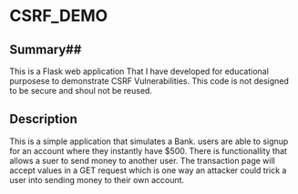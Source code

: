 # CSRF_DEMO #
## Summary##
This is a Flask web application That I have developed for educational purposese to demonstrate CSRF Vulnerabilities. This code is not designed to be secure and shoul not be reused.

## Description ##
This is a simple application that simulates a Bank. users are able to signup for an account where they instantly have $500. There is functionallity that allows a suer to send money to another user. The transaction page will accept values in a GET request which is one way an attacker could trick a user into sending money to their own account.
